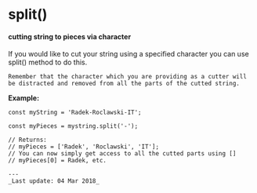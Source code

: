 # split() 
#### cutting string to pieces via character

If you would like to cut your string using a specified character
you can use split() method to do this.

`Remember that the character which you are providing as a cutter
will be distracted and removed from all the parts of the cutted string.`

__Example:__

```
const myString = 'Radek-Roclawski-IT';

const myPieces = mystring.split('-');

// Returns:
// myPieces = ['Radek', 'Roclawski', 'IT'];
// You can now simply get access to all the cutted parts using []
// myPieces[0] = Radek, etc.

---
_Last update: 04 Mar 2018_ 

```

